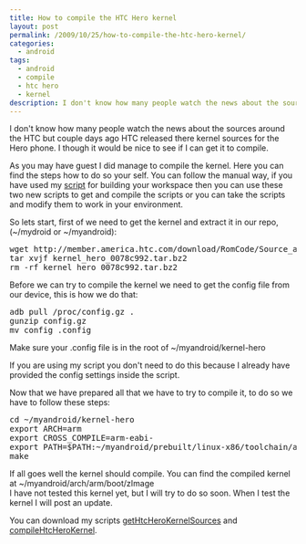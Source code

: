 ```yaml
---
title: How to compile the HTC Hero kernel
layout: post
permalink: /2009/10/25/how-to-compile-the-htc-hero-kernel/
categories:
  - android
tags:
  - android
  - compile
  - htc hero
  - kernel
description: I don't know how many people watch the news about the sources around the HTC but couple days ago HTC released there kernel sources for the Hero phone. I though it would be nice to see if I can get it to compile.
---
```

I don't know how many people watch the news about the sources around the HTC but couple days ago HTC released there kernel sources for the Hero phone. I though it would be nice to see if I can get it to compile.

  
As you may have guest I did manage to compile the kernel. Here you can find the steps how to do so your self. You can follow the manual way, if you have used my [script][1] for building your workspace then you can use these two new scripts to get and compile the scripts or you can take the scripts and modify them to work in your environment.

So lets start, first of we need to get the kernel and extract it in our repo, (~/mydroid or ~/myandroid):

<pre>wget http://member.america.htc.com/download/RomCode/Source_and_Binaries/kernel_hero_0078c992.tar.bz2
tar xvjf kernel_hero_0078c992.tar.bz2
rm -rf kernel_hero_0078c992.tar.bz2
</pre>

Before we can try to compile the kernel we need to get the config file from our device, this is how we do that:

<pre>adb pull /proc/config.gz .
gunzip config.gz
mv config .config
</pre>

Make sure your .config file is in the root of ~/myandroid/kernel-hero

If you are using my script you don't need to do this because I already have provided the config settings inside the script.

Now that we have prepared all that we have to try to compile it, to do so we have to follow these steps:

<pre>cd ~/myandroid/kernel-hero
export ARCH=arm
export CROSS_COMPILE=arm-eabi-
export PATH=$PATH:~/myandroid/prebuilt/linux-x86/toolchain/arm-eabi-4.4.0/bin
make
</pre>

If all goes well the kernel should compile. You can find the compiled kernel at ~/myandroid/arch/arm/boot/zImage  
I have not tested this kernel yet, but I will try to do so soon. When I test the kernel I will post an update.

You can download my scripts [getHtcHeroKernelSources][2] and [compileHtcHeroKernel][3].

 [1]: http://blog.coralic.nl/2009/10/25/creating-workspace-for-the-android-source/
 [2]: http://files.coralic.nl/getHtcHeroKernelSources.sh
 [3]: http://files.coralic.nl/compileHtcHeroKernel.sh